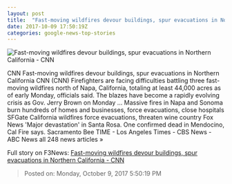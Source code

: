 ```yaml
---
layout: post
title:  "Fast-moving wildfires devour buildings, spur evacuations in Northern California - CNN"
date: 2017-10-09 17:50:19Z
categories: google-news-top-stories
---
```


![Fast-moving wildfires devour buildings, spur evacuations in Northern California - CNN](http://i2.cdn.cnn.com/cnnnext/dam/assets/171009071730-01-napa-county-wildfire-super-tease.jpg)

CNN Fast-moving wildfires devour buildings, spur evacuations in Northern California CNN (CNN) Firefighters are facing difficulties battling three fast-moving wildfires north of Napa, California, totaling at least 44,000 acres as of early Monday, officials said. The blazes have become a rapidly evolving crisis as Gov. Jerry Brown on Monday ... Massive fires in Napa and Sonoma burn hundreds of homes and businesses, force evacuations, close hospitals SFGate California wildfires force evacuations, threaten wine country Fox News 'Major devastation' in Santa Rosa. One confirmed dead in Mendocino, Cal Fire says. Sacramento Bee TIME - Los Angeles Times - CBS News - ABC News all 248 news articles »


Full story on F3News: [Fast-moving wildfires devour buildings, spur evacuations in Northern California - CNN](http://www.f3nws.com/n/JkbaqH)

> Posted on: Monday, October 9, 2017 5:50:19 PM
